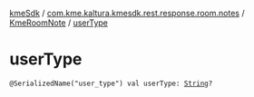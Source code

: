 [kmeSdk](../../index.md) / [com.kme.kaltura.kmesdk.rest.response.room.notes](../index.md) / [KmeRoomNote](index.md) / [userType](./user-type.md)

# userType

`@SerializedName("user_type") val userType: `[`String`](https://kotlinlang.org/api/latest/jvm/stdlib/kotlin/-string/index.html)`?`